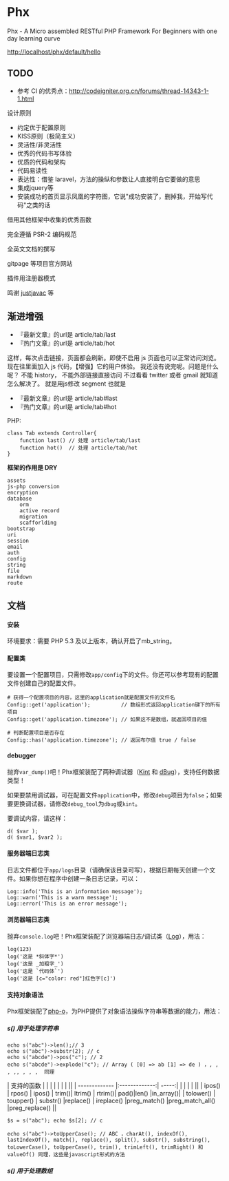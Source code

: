 Phx
===

Phx - A Micro assembled  RESTful PHP Framework For Beginners with one day learning curve

<http://localhost/phx/default/hello>

## TODO

- 参考 CI 的优秀点：<http://codeigniter.org.cn/forums/thread-14343-1-1.html>

设计原则

- 约定优于配置原则
- KISS原则（极简主义）
- 灵活性/非灵活性
- 优秀的代码书写体验
- 优质的代码和架构
- 代码易读性
- 表达性：借鉴 laravel，方法的操纵和参数让人直接明白它要做的意思
- 集成jquery等
- 安装成功的首页显示凤凰的字符图，它说"成功安装了，删掉我，开始写代码"之类的话

借用其他框架中收集的优秀函数

完全遵循 PSR-2 编码规范

全英文文档的撰写

gitpage 等项目官方网站

插件用注册器模式

鸣谢 [justjavac](http://justjavac.com) 等

## 渐进增强

* 『最新文章』的url是 article/tab/last
* 『热门文章』的url是 article/tab/hot

这样，每次点击链接，页面都会刷新。即使不启用 js 页面也可以正常访问浏览。
现在往里面加入 js 代码，【增强】它的用户体验。
我还没有说完呢。问题是什么呢？
不能 history，
不能外部链接直接访问
不过看看 twitter 或者 gmail 就知道怎么解决了。
就是用js修改 segment 也就是

* 『最新文章』的url是 article/tab#last
* 『热门文章』的url是 article/tab#hot

PHP:

    class Tab extends Controller{
        function last() // 处理 article/tab/last
        function hot()  // 处理 article/tab/hot
    }

**框架的作用是 DRY**

    assets
    js-php conversion
    encryption
    database
        orm
        active record
        migration
        scafforlding
    bootstrap
    uri
    session
    email
    auth
    config
    string
    file
    markdown
    route

## 文档

#### 安装
环境要求：需要 PHP 5.3 及以上版本，确认开启了mb_string。

<!--
首先：

    php composer.phar install
-->




#### 配置类
要设置一个配置项目，只需修改`app/config`下的文件。你还可以参考现有的配置文件创建自己的配置文件。

    # 获得一个配置项目的内容，这里的application就是配置文件的文件名
    Config::get('application');          // 数组形式返回application键下的所有项目
    Config::get('application.timezone'); // 如果这不是数组，就返回项目的值

    # 判断配置项目是否存在
    Config::has('application.timezone'); // 返回布尔值 true / false

#### debugger
抛弃`var_dump()`吧！Phx框架装配了两种调试器（[Kint](http://raveren.github.io/kint) 和 [dBug](http://dbug.ospinto.com/)），支持任何数据类型！

如果要禁用调试器，可在配置文件`application`中，修改`debug`项目为`false`；如果要更换调试器，请修改`debug_tool`为`dbug`或`kint`。

要调试内容，请这样：

    d( $var );
    d( $var1, $var2 );

<!--
#### Kint （需开启 mb_string）
    d( $var );

    // 同 d( $var ); die;
    dd( $var );

    d( $var1, $var2 );

    // 禁用输出
    Kint::enabled(false);

#### dBug
    new dBug(get_defined_vars());

    $constants = get_defined_constants(true);
    new dBug($constants['user']);
-->

#### 服务器端日志类
日志文件都位于`app/logs`目录（请确保该目录可写），根据日期每天创建一个文件。如果你想在程序中创建一条日志记录，可以：

    Log::info('This is an information message');
    Log::warn('This is a warn message');
    Log::error('This is an error message');

#### 浏览器端日志类
抛弃`console.log`吧！Phx框架装配了浏览器端日志/调试类（[Log](http://adamschwartz.co/log/ )），用法：

    log(123)
    log('这是 *斜体字*')
    log('这是 _加粗字_')
    log('这是 `代码体`')
    log('这是 [c="color: red"]红色字[c]')

#### 支持对象语法
Phx框架装配了[php-o](https://github.com/jsebrech/php-o)，为PHP提供了对象语法操纵字符串等数据的能力，用法：

##### s() 用于处理字符串
    echo s("abc")->len();// 3
    echo s("abc")->substr(2); // c
    echo s("abcde")->pos("c"); // 2
    echo s("abcde")->explode("c"); // Array ( [0] => ab [1] => de ) ，, , , ,, , , ,  同理

| 支持的函数        |            |   | | | | | ||
| ------------- |:-------------:| -----:| | | | | ||
| ipos() | rpos() |  ipos() |  trim()| ltrim() | rtrim()| pad()|len() |in_array()|
| tolower() | toupper() | substr() |replace() | ireplace() |preg_match() |preg_match_all() |preg_replace() ||

    $s = s("abc"); echo $s[2]; // c

    echo s("abc")->toUpperCase(); // ABC ，charAt(), indexOf(), lastIndexOf(), match(), replace(), split(), substr(), substring(), toLowerCase(), toUpperCase(), trim(), trimLeft(), trimRight() 和 valueOf() 同理，这些是javascript形式的方法

##### s() 用于处理数组
